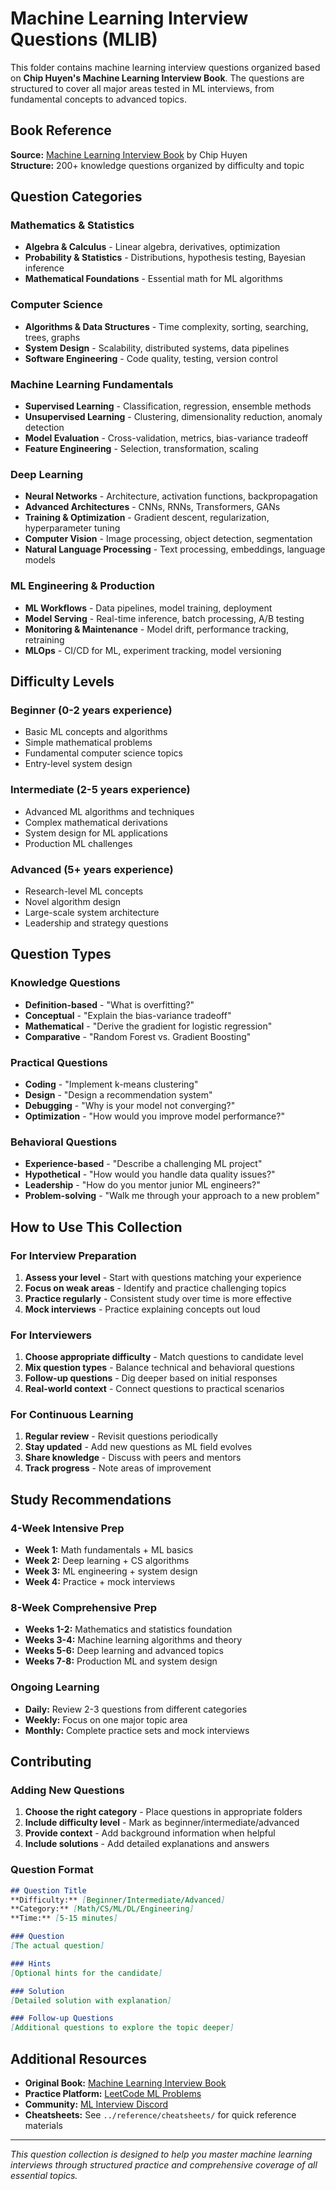 # Machine Learning Interview Questions (MLIB)

This folder contains machine learning interview questions organized based on **Chip Huyen's Machine Learning Interview Book**. The questions are structured to cover all major areas tested in ML interviews, from fundamental concepts to advanced topics.

## Book Reference

**Source:** [Machine Learning Interview Book](https://huyenchip.com/ml-interviews-book/) by Chip Huyen  
**Structure:** 200+ knowledge questions organized by difficulty and topic

## Question Categories

### Mathematics & Statistics
- **Algebra & Calculus** - Linear algebra, derivatives, optimization
- **Probability & Statistics** - Distributions, hypothesis testing, Bayesian inference
- **Mathematical Foundations** - Essential math for ML algorithms

### Computer Science
- **Algorithms & Data Structures** - Time complexity, sorting, searching, trees, graphs
- **System Design** - Scalability, distributed systems, data pipelines
- **Software Engineering** - Code quality, testing, version control

### Machine Learning Fundamentals
- **Supervised Learning** - Classification, regression, ensemble methods
- **Unsupervised Learning** - Clustering, dimensionality reduction, anomaly detection
- **Model Evaluation** - Cross-validation, metrics, bias-variance tradeoff
- **Feature Engineering** - Selection, transformation, scaling

### Deep Learning
- **Neural Networks** - Architecture, activation functions, backpropagation
- **Advanced Architectures** - CNNs, RNNs, Transformers, GANs
- **Training & Optimization** - Gradient descent, regularization, hyperparameter tuning
- **Computer Vision** - Image processing, object detection, segmentation
- **Natural Language Processing** - Text processing, embeddings, language models

### ML Engineering & Production
- **ML Workflows** - Data pipelines, model training, deployment
- **Model Serving** - Real-time inference, batch processing, A/B testing
- **Monitoring & Maintenance** - Model drift, performance tracking, retraining
- **MLOps** - CI/CD for ML, experiment tracking, model versioning

## Difficulty Levels

### Beginner (0-2 years experience)
- Basic ML concepts and algorithms
- Simple mathematical problems
- Fundamental computer science topics
- Entry-level system design

### Intermediate (2-5 years experience)
- Advanced ML algorithms and techniques
- Complex mathematical derivations
- System design for ML applications
- Production ML challenges

### Advanced (5+ years experience)
- Research-level ML concepts
- Novel algorithm design
- Large-scale system architecture
- Leadership and strategy questions

## Question Types

### Knowledge Questions
- **Definition-based** - "What is overfitting?"
- **Conceptual** - "Explain the bias-variance tradeoff"
- **Mathematical** - "Derive the gradient for logistic regression"
- **Comparative** - "Random Forest vs. Gradient Boosting"

### Practical Questions
- **Coding** - "Implement k-means clustering"
- **Design** - "Design a recommendation system"
- **Debugging** - "Why is your model not converging?"
- **Optimization** - "How would you improve model performance?"

### Behavioral Questions
- **Experience-based** - "Describe a challenging ML project"
- **Hypothetical** - "How would you handle data quality issues?"
- **Leadership** - "How do you mentor junior ML engineers?"
- **Problem-solving** - "Walk me through your approach to a new problem"

## How to Use This Collection

### For Interview Preparation
1. **Assess your level** - Start with questions matching your experience
2. **Focus on weak areas** - Identify and practice challenging topics
3. **Practice regularly** - Consistent study over time is more effective
4. **Mock interviews** - Practice explaining concepts out loud

### For Interviewers
1. **Choose appropriate difficulty** - Match questions to candidate level
2. **Mix question types** - Balance technical and behavioral questions
3. **Follow-up questions** - Dig deeper based on initial responses
4. **Real-world context** - Connect questions to practical scenarios

### For Continuous Learning
1. **Regular review** - Revisit questions periodically
2. **Stay updated** - Add new questions as ML field evolves
3. **Share knowledge** - Discuss with peers and mentors
4. **Track progress** - Note areas of improvement

## Study Recommendations

### 4-Week Intensive Prep
- **Week 1:** Math fundamentals + ML basics
- **Week 2:** Deep learning + CS algorithms
- **Week 3:** ML engineering + system design
- **Week 4:** Practice + mock interviews

### 8-Week Comprehensive Prep
- **Weeks 1-2:** Mathematics and statistics foundation
- **Weeks 3-4:** Machine learning algorithms and theory
- **Weeks 5-6:** Deep learning and advanced topics
- **Weeks 7-8:** Production ML and system design

### Ongoing Learning
- **Daily:** Review 2-3 questions from different categories
- **Weekly:** Focus on one major topic area
- **Monthly:** Complete practice sets and mock interviews

## Contributing

### Adding New Questions
1. **Choose the right category** - Place questions in appropriate folders
2. **Include difficulty level** - Mark as beginner/intermediate/advanced
3. **Provide context** - Add background information when helpful
4. **Include solutions** - Add detailed explanations and answers

### Question Format
```markdown
## Question Title
**Difficulty:** [Beginner/Intermediate/Advanced]  
**Category:** [Math/CS/ML/DL/Engineering]  
**Time:** [5-15 minutes]

### Question
[The actual question]

### Hints
[Optional hints for the candidate]

### Solution
[Detailed solution with explanation]

### Follow-up Questions
[Additional questions to explore the topic deeper]
```

## Additional Resources

- **Original Book:** [Machine Learning Interview Book](https://huyenchip.com/ml-interviews-book/)
- **Practice Platform:** [LeetCode ML Problems](https://leetcode.com/problemset/all/?page=1&topicSlugs=machine-learning)
- **Community:** [ML Interview Discord](https://discord.gg/ml-interviews)
- **Cheatsheets:** See `../reference/cheatsheets/` for quick reference materials

---

*This question collection is designed to help you master machine learning interviews through structured practice and comprehensive coverage of all essential topics.*
